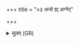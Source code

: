 +++
title = "०३ अजो ह्य् अग्नेर्"

+++
<details><summary>मूलम् (GR)</summary>

अजो ह्य् अग्नेर् अजनिष्ट शोकाद्  
विप्रो विप्रस्य सहसो वयोधाः ।  
हुतम् इष्टम् अभिपूर्तं वषट्कृतं  
तद् देवा ऋतुशः कल्पयन्तु ॥
</details>